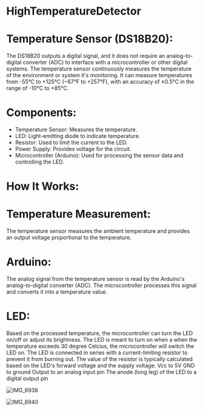 # HighTemperatureDetector

# Temperature Sensor (DS18B20):

The DS18B20 outputs a digital signal, and it does not require an analog-to-digital converter (ADC) to interface with a microcontroller or other digital systems.
The temperature sensor continuously measures the temperature of the environment or system it's monitoring.
It can measure temperatures from -55°C to +125°C (−67°F to +257°F), with an accuracy of ±0.5°C in the range of -10°C to +85°C.

# Components:

- Temperature Sensor: Measures the temperature.
- LED: Light-emitting diode to indicate temperature.
- Resistor: Used to limit the current to the LED.
- Power Supply: Provides voltage for the circuit.
-  Microcontroller (Arduino): Used for processing the sensor data and controlling the LED.

  # How It Works:

# Temperature Measurement:

The temperature sensor measures the ambient temperature and provides an output voltage proportional to the temperature.

# Arduino:

The analog signal from the temperature sensor is read by the Arduino's analog-to-digital converter (ADC).
The microcontroller processes this signal and converts it into a temperature value.

# LED:

Based on the processed temperature, the microcontroller can turn the LED on/off or adjust its brightness.
The LED is meant to turn on when a  when the temperature exceeds 30 degree Celcius, the microcontroller will switch the LED on.
The LED is connected in series with a current-limiting resistor to prevent it from burning out. The value of the resistor is typically calculated based on the LED's forward voltage and the supply voltage.
Vcc to 5V
GND to ground
Output to an analog input pin 
The anode (long leg) of the LED to a digital output pin

![IMG_6938](https://github.com/user-attachments/assets/18f7538e-1a42-4714-a0db-c819668fe03d)

![IMG_6940](https://github.com/user-attachments/assets/17328589-a98c-40cc-b893-0f812111faf6)
